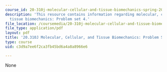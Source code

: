 ```yaml
---
course_id: 20-310j-molecular-cellular-and-tissue-biomechanics-spring-2015
description: 'This resource contains information regarding molecular, cellular, and
  tissue biomechanics: Problem set 4.'
file_location: /coursemedia/20-310j-molecular-cellular-and-tissue-biomechanics-spring-2015/c3d9a7ee6f2ca3fb45bd6a4a8a8966e6_MIT20_310JS15_PS4.pdf
file_type: application/pdf
layout: pdf
title: '20.310J Molecular, Cellular, and Tissue Biomechanics: Problem Set 4'
type: course
uid: c3d9a7ee6f2ca3fb45bd6a4a8a8966e6

---
```

None